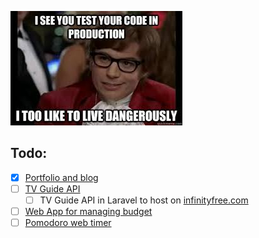 ![](prod.jpg)

## Todo:
- [x] [Portfolio and blog](https://github.com/bachsofttrick/bachsofttrick.github.io)
- [ ] [TV Guide API](https://github.com/bachsofttrick/tvguide-go)
  - [ ] TV Guide API in Laravel to host on [infinityfree.com](https://infinityfree.com)
- [ ] [Web App for managing budget](https://github.com/bachsofttrick/budgetman)
- [ ] [Pomodoro web timer](https://github.com/bachsofttrick/pomodoro-timer-web)

